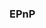 <!--
 * @Author: Liu Weilong
 * @Date: 2021-01-29 09:58:50
 * @LastEditors: Liu Weilong 
 * @LastEditTime: 2021-01-29 09:59:07
 * @FilePath: /3rd-test-learning/31. orb_slam_related/doc/supplement_material.md
 * @Description: 
 * 
-->
### EPnP
